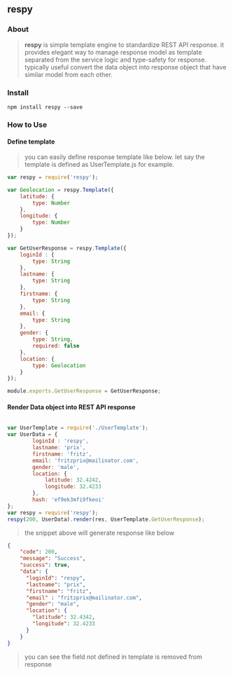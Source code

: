 ## respy 
### About 
> **respy** is simple template engine to standardize REST API response. it provides 
elegant way to manage response model as template separated from the service logic and 
type-safety for response. typically useful convert the data object into response object 
that have similar model from each other.

### Install 
```shell
npm install respy --save
```

### How to Use
#### Define template
> you can easily define response template like below. let say the template is defined 
 as UserTemplate.js for example.
```javascript
var respy = require('respy');

var Geolocation = respy.Template({
    latitude: {
        type: Number
    },
    longitude: {
        type: Number
    }
});

var GetUserResponse = respy.Template({
    loginId : {
        type: String
    },
    lastname: {
        type: String
    },
    firstname: {
        type: String
    },
    email: {
        type: String
    },
    gender: {
        type: String,
        required: false
    },
    location: {
        type: Geolocation
    }
});

module.exports.GetUserResponse = GetUserResponse;
```

#### Render Data object into REST API response    

```javascript

var UserTemplate = require('./UserTemplate');
var UserData = {
        loginId : 'respy',
        lastname: 'prix',
        firstname: 'fritz',
        email: 'fritzprix@mailinator.com',
        gender: 'male',
        location: {
            latitude: 32.4242,
            longitude: 32.4233
        },
        hash: 'ef9ek3mfi9fkeoi'
};
var respy = require('respy');
respy(200, UserData).render(res, UserTemplate.GetUserResponse);
```

> the snippet above will generate response like below    

```json
{
    "code": 200,
    "message": "Success",
    "success": true,
    "data": {
      "loginId": "respy",
      "lastname": "prix",
      "firstname": "fritz",
      "email" : "fritzprix@mailinator.com",
      "gender": "male",
      "location": {
        "latitude": 32.4342,
        "longitude": 32.4233
      }
    }
}
```
> you can see the field not defined in template is removed from response
 